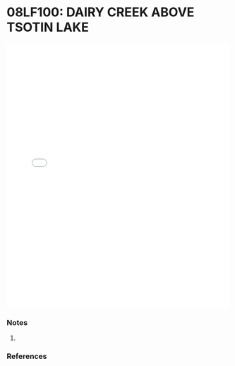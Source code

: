 # 08LF100: DAIRY CREEK ABOVE TSOTIN LAKE

<iframe src="/_static/stations/08LF100_fdc.html" width="100%" height="600" frameborder="0"></iframe>

### Notes
1. 

### References

